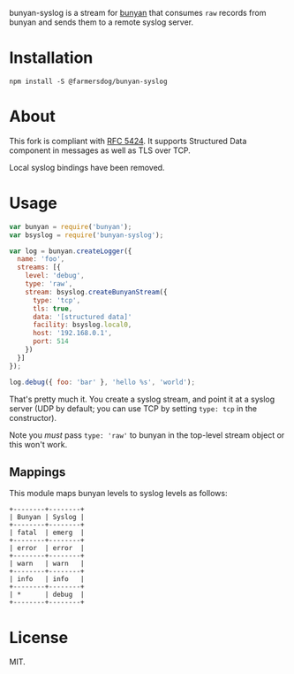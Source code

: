 bunyan-syslog is a stream for [bunyan](https://github.com/trentm/node-bunyan)
that consumes `raw` records from bunyan and sends them to a remote syslog server.

# Installation

    npm install -S @farmersdog/bunyan-syslog

# About

This fork is compliant with [RFC 5424](https://tools.ietf.org/html/rfc5424). It
supports Structured Data component in messages as well as TLS over TCP.

Local syslog bindings have been removed.

# Usage

```javascript
var bunyan = require('bunyan');
var bsyslog = require('bunyan-syslog');

var log = bunyan.createLogger({
  name: 'foo',
  streams: [{
    level: 'debug',
    type: 'raw',
    stream: bsyslog.createBunyanStream({
      type: 'tcp',
      tls: true,
      data: '[structured data]'
      facility: bsyslog.local0,
      host: '192.168.0.1',
      port: 514
    })
  }]
});

log.debug({ foo: 'bar' }, 'hello %s', 'world');
```

That's pretty much it. You create a syslog stream, and point it at a syslog
server (UDP by default; you can use TCP by setting `type: tcp` in the
constructor).

Note you *must* pass `type: 'raw'` to bunyan in the top-level
stream object or this won't work.


## Mappings

This module maps bunyan levels to syslog levels as follows:

```
+--------+--------+
| Bunyan | Syslog |
+--------+--------+
| fatal  | emerg  |
+--------+--------+
| error  | error  |
+--------+--------+
| warn   | warn   |
+--------+--------+
| info   | info   |
+--------+--------+
| *      | debug  |
+--------+--------+
```

# License

MIT.
